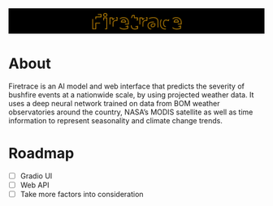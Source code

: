<img src="https://raw.githubusercontent.com/jtpotato/firetrace/main/branding/banner.svg" alt="Firetrace Logo" />

# About
Firetrace is an AI model and web interface that predicts the severity of bushfire events at a nationwide scale, by using projected weather data. It uses a deep neural network trained on data from BOM weather observatories around the country, NASA’s MODIS satellite as well as time information to represent seasonality and climate change trends.

# Roadmap
- [ ] Gradio UI
- [ ] Web API
- [ ] Take more factors into consideration